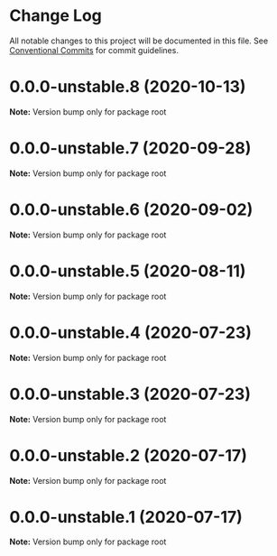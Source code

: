 # Change Log

All notable changes to this project will be documented in this file.
See [Conventional Commits](https://conventionalcommits.org) for commit guidelines.

# 0.0.0-unstable.8 (2020-10-13)

**Note:** Version bump only for package root





# 0.0.0-unstable.7 (2020-09-28)

**Note:** Version bump only for package root





# 0.0.0-unstable.6 (2020-09-02)

**Note:** Version bump only for package root





# 0.0.0-unstable.5 (2020-08-11)

**Note:** Version bump only for package root





# 0.0.0-unstable.4 (2020-07-23)

**Note:** Version bump only for package root





# 0.0.0-unstable.3 (2020-07-23)

**Note:** Version bump only for package root





# 0.0.0-unstable.2 (2020-07-17)

**Note:** Version bump only for package root





# 0.0.0-unstable.1 (2020-07-17)

**Note:** Version bump only for package root
